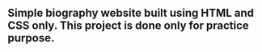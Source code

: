 ## Simple biography website built using HTML and CSS only. This project is done only for practice purpose.